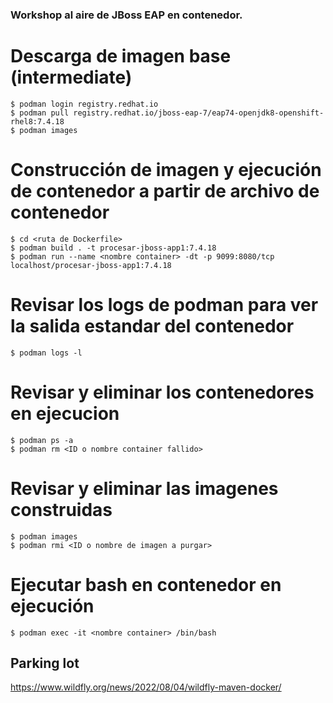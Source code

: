 ### Workshop al aire de JBoss EAP en contenedor.

# Descarga de imagen base (intermediate)
```
$ podman login registry.redhat.io
$ podman pull registry.redhat.io/jboss-eap-7/eap74-openjdk8-openshift-rhel8:7.4.18
$ podman images
```

# Construcción de imagen y ejecución de contenedor a partir de archivo de contenedor
```
$ cd <ruta de Dockerfile>
$ podman build . -t procesar-jboss-app1:7.4.18
$ podman run --name <nombre container> -dt -p 9099:8080/tcp localhost/procesar-jboss-app1:7.4.18
```

# Revisar los logs de podman para ver la salida estandar del contenedor
```
$ podman logs -l
```

# Revisar y eliminar los contenedores en ejecucion
```
$ podman ps -a
$ podman rm <ID o nombre container fallido>
```

# Revisar y eliminar las imagenes construidas
```
$ podman images
$ podman rmi <ID o nombre de imagen a purgar>
```

# Ejecutar bash en contenedor en ejecución
```
$ podman exec -it <nombre container> /bin/bash
```

## Parking lot
https://www.wildfly.org/news/2022/08/04/wildfly-maven-docker/

